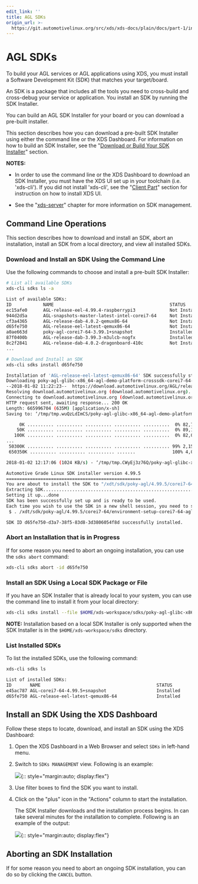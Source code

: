 ```yaml
---
edit_link: ''
title: AGL SDKs
origin_url: >-
  https://git.automotivelinux.org/src/xds/xds-docs/plain/docs/part-1/install-sdk.md?h=master
---
```


<!-- WARNING: This file is generated by fetch_docs.js using /home/boron/Documents/AGL/docs-webtemplate/site/_data/tocs/devguides/master/xds-docs-guides-devguides-book.yml -->

# AGL SDKs

To build your AGL services or AGL applications using XDS,
you must install a Software Development Kit (SDK) that
matches your target/board.

An SDK is a package that includes all the tools you need
to cross-build and cross-debug your service or application.
You install an SDK by running the SDK Installer.

You can build an AGL SDK Installer for your board or you can download
a pre-built installer.

This section describes how you can download a pre-built SDK
Installer using either the command line or the XDS Dashboard.
For information on how to build an SDK Installer, see the
"[Download or Build Your SDK Installer](../../../../getting_started/reference/getting-started/app-workflow-sdk.html)"
section.

<!-- section-note -->
**NOTES:**
- In order to use the command line or the XDS Dashboard
  to download an SDK Installer, you must
  have the XDS UI set up in your toolchain (i.e. 'xds-cli').
  If you did not install 'xds-cli', see the
  "[Client Part](client-part.html)" section for instruction on how
  to install XDS UI.

- See the
  "[xds-server](../part-2/1_xds-server/0_abstract.html)" chapter
  for more information on SDK management.
<!-- end-section-note -->

## Command Line Operations

This section describes how to download and install an SDK,
abort an installation, install an SDK from a local directory,
and view all installed SDKs.

### Download and Install an SDK Using the Command Line

Use the following commands to choose and install a pre-built SDK
Installer:

```bash
# List all available SDKs
xds-cli sdks ls -a

List of available SDKs:
ID            NAME                                            STATUS          VERSION         ARCH
ec15afe0      AGL-release-eel-4.99.4-raspberrypi3             Not Installed   4.99.4          armv7vehf-neon-vfpv4
944d2d5a      AGL-snapshots-master-latest-intel-corei7-64     Not Installed   4.99.3+snapshot corei7-64
cf3a4365      AGL-release-dab-4.0.2-qemux86-64                Not Installed   4.0.2           corei7-64
d65fe750      AGL-release-eel-latest-qemux86-64               Not Installed   4.99.3          corei7-64
a0ae663d      poky-agl-corei7-64-3.99.1+snapshot              Installed       3.99.1+snapshot corei7-64
87f0400b      AGL-release-dab-3.99.3-m3ulcb-nogfx             Installed       3.99.3          aarch64
8c2f2841      AGL-release-dab-4.0.2-dragonboard-410c          Not Installed   4.0.2           aarch64
...

# Download and Install an SDK
xds-cli sdks install d65fe750

Installation of 'AGL-release-eel-latest-qemux86-64' SDK successfully started.
Downloading poky-agl-glibc-x86_64-agl-demo-platform-crosssdk-corei7-64-toolchain-4.99.5.sh ...
--2018-01-02 11:22:23--  https://download.automotivelinux.org/AGL/release/eel/latest/qemux86-64/deploy/sdk/poky-agl-glibc-x86_64-agl-demo-platform-crosssdk-corei7-64-toolchain-4.99.5.sh
Resolving download.automotivelinux.org (download.automotivelinux.org)... 199.19.213.77
Connecting to download.automotivelinux.org (download.automotivelinux.org)|199.19.213.77|:443... connected.
HTTP request sent, awaiting response... 200 OK
Length: 665996704 (635M) [application/x-sh]
Saving to: ‘/tmp/tmp.wuQzLdImCS/poky-agl-glibc-x86_64-agl-demo-platform-crosssdk-corei7-64-toolchain-4.99.5.sh’

     0K .......... .......... .......... .......... ..........  0% 82,7K 2h11m
    50K .......... .......... .......... .......... ..........  0% 89,1K 2h6m
   100K .......... .......... .......... .......... ..........  0% 82,0K 2h8m
...
 50300K .......... .......... .......... .......... .......... 99% 2,15M 0s
 650350K .......... .......... .......... .......              100% 4,04M=10m35s

2018-01-02 12:17:06 (1024 KB/s) - ‘/tmp/tmp.CWyEj3z76Q/poky-agl-glibc-x86_64-agl-demo-platform-crosssdk-corei7-64-toolchain-4.99.5.sh’ saved [665996704/665996704]

Automotive Grade Linux SDK installer version 4.99.5
===================================================
You are about to install the SDK to "/xdt/sdk/poky-agl/4.99.5/corei7-64". Proceed[Y/n]? Y
Extracting SDK....................................................................................................................done
Setting it up...done
SDK has been successfully set up and is ready to be used.
Each time you wish to use the SDK in a new shell session, you need to source the environment setup script e.g.
 $ . /xdt/sdk/poky-agl/4.99.5/corei7-64/environment-setup-corei7-64-agl-linux

SDK ID d65fe750-d3a7-38f5-83d8-3d3806054f8d successfully installed.
```

### Abort an Installation that is in Progress

If for some reason you need to abort an ongoing installation, you can
use the `sdks abort` command:

```bash
xds-cli sdks abort -id d65fe750
```

### Install an SDK Using a Local SDK Package or File

If you have an SDK Installer that is already local to your system,
you can use the command line to install it from your local directory:

```bash
xds-cli sdks install --file $HOME/xds-workspace/sdks/poky-agl-glibc-x86_64-agl-demo-platform-crosssdk-corei7-64-toolchain-4.99.5.sh
```

<!-- section-note -->
**NOTE:**
Installation based on a local SDK Installer is only supported when the
SDK Installer is in the `$HOME/xds-workspace/sdks` directory.
<!-- end-section-note -->

### List Installed SDKs

To list the installed SDKs, use the following command:

```bash
xds-cli sdks ls

List of installed SDKs:
ID       NAME                                            STATUS          VERSION ARCH
e45ac787 AGL-corei7-64-4.99.5+snapshot                   Installed       4.99.5  x86_64
d65fe750 AGL-release-eel-latest-qemux86-64               Installed       4.99.3  corei7-64
```

## Install an SDK Using the XDS Dashboard

Follow these steps to locate, download, and install an SDK
using the XDS Dashboard:

1. Open the XDS Dashboard in a Web Browser and select
   `SDKs` in left-hand menu.

2. Switch to `SDKs MANAGEMENT` view.
   Following is an example:

   ![](../part-1/pictures/xds-dashboard-sdks-mgt.png){:: style="margin:auto; display:flex"}

3. Use filter boxes to find the SDK you want to install.

4. Click on the "plus" icon in the "Actions" column to
   start the installation.

   The SDK Installer downloads and the installation process begins.
   In can take several minutes for the installation to complete.
   Following is an example of the output:

   ![](../part-1/pictures/xds-dashboard-sdks-install.png){:: style="margin:auto; display:flex"}

## Aborting an SDK Installation

If for some reason you need to abort an ongoing SDK installation,
you can do so by clicking the `CANCEL` button.
